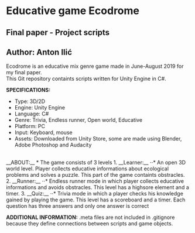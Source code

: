 # Educative game Ecodrome
## Final paper - Project scripts
## Author: Anton Ilić

Ecodrome is an educative mix genre game made in June-August 2019 for my final paper. <br/>
This Git repository containts scripts written for Unity Engine in C#. <br/>

__SPECIFICATIONS:__
  * Type: 3D/2D
  * Engine: Unity Engine
  * Language: C#
  * Genre: Trivia, Endless runner, Open world, Educative
  * Platform: PC
  * Input: Keyboard, mouse
  * Assets: Downloaded from Unity Store, some are made using Blender, Adobe Photoshop
          and Audacity
<br/>
__ABOUT:__
* The game consists of 3 levels
  1. __Learner:__
 ⋅⋅* An open 3D world level. Player collects educative informations about
    ecological problems and solves a puzzle. This part of the game 
    containts obstracles.
  2. __Runner:__
  ⋅⋅* Endless runner mode in which player collects educative informations
    and avoids obstracles. This level has a highsore element and a timer.
  3. __Quiz:__
  ⋅⋅* Trivia mode in which a player checks his knowledge gained by playing
     the game. This level has a scoreboard and a timer. Each question 
     has three answers and only one answer is correct
     
  __ADDITIONAL INFORMATION:__
  .meta files are not included in .gitignore because they define connections between scripts
  and game objects.
